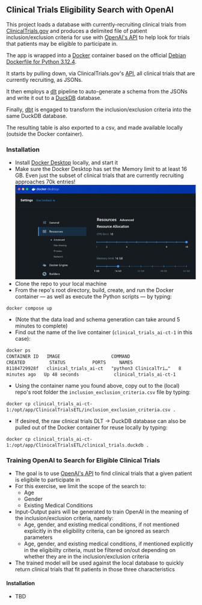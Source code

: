 ## Clinical Trials Eligibility Search with OpenAI

This project loads a database with currently-recruiting clinical trials from [ClinicalTrials.gov](https://clinicaltrials.gov) and produces a delimited file of patient inclusion/exclusion criteria for use with [OpenAI's API](https://platform.openai.com/docs/api-reference/introduction) to help look for trials that patients may be eligible to participate in.

The app is wrapped into a [Docker](https://www.docker.com) container based on the official [Debian Dockerfile for Python 3.12.4](https://github.com/docker-library/python/blob/5ed2758efb58d9acaafa90515caa43edbcfe4c4e/3.12/bookworm/Dockerfile).

It starts by pulling down, via ClinicalTrials.gov's [API](https://github.com/duckdb/dbt-duckdb?tab=readme-ov-file), all clinical trials that are currently recruiting, as JSONs.

It then employs a [dlt](https://dlthub.com) pipeline to auto-generate a schema from the JSONs and write it out to a [DuckDB](http://duckdb.org) database.

Finally, [dbt](http://getdbt.com) is engaged to transform the inclusion/exclusion criteria into the same DuckDB database.

The resulting table is also exported to a csv, and made available locally (outside the Docker container).

### Installation

* Install [Docker Desktop](https://www.docker.com/products/docker-desktop/) locally, and start it
* Make sure the Docker Desktop has set the Memory limit to at least 16 GB. Even just the subset of clinical trials that are currently recruiting approaches 70k entries!
![alt text](https://github.com/kuanjuliu/clinical_trials_ai/blob/main/Docker%20Desktop%20Memory%20Requirements.png)
* Clone the repo to your local machine
* From the repo's root directory, build, create, and run the Docker container — as well as execute the Python scripts — by typing:
````
docker compose up
````
* (Note that the data load and schema generation can take around 5 minutes to complete)
* Find out the name of the live container (`clinical_trials_ai-ct-1` in this case):
````
docker ps
CONTAINER ID   IMAGE                   COMMAND                  CREATED         STATUS          PORTS     NAMES
81184729928f   clinical_trials_ai-ct   "python3 ClinicalTri…"   8 minutes ago   Up 48 seconds             clinical_trials_ai-ct-1
````
* Using the container name you found above, copy out to the (local) repo's root folder the `inclusion_exclusion_criteria.csv` file by typing:
````
docker cp clinical_trials_ai-ct-1:/opt/app/ClinicalTrialsETL/inclusion_exclusion_criteria.csv .
````
* If desired, the raw clinical trials DLT -> DuckDB database can also be pulled out of the Docker container for reuse locally by typing:
````
docker cp clinical_trials_ai-ct-1:/opt/app/ClinicalTrialsETL/clinical_trials.duckdb .
````

### Training OpenAI to Search for Eligible Clinical Trials

* The goal is to use [OpenAI's API](https://platform.openai.com/docs/api-reference/introduction) to find clinical trials that a given patient is eligibile to participate in
* For this exercise, we limit the scope of the search to:
  * Age
  * Gender
  * Existing Medical Conditions
* Input-Output pairs will be generated to train OpenAI in the meaning of the inclusion/exclusion criteria, namely:
  * Age, gender, and existing medical conditions, if not mentioned explicitly in the eligibility criteria, can be ignored as search parameters
  * Age, gender, and existing medical conditions, if mentioned explicitly in the eligibiilty criteria, must be filtered on/out depending on whether they are in the inclusion/exclusion criteria
* The trained model will be used against the local database to quickly return clinical trials that fit patients in those three characteristics

#### Installation

* TBD
